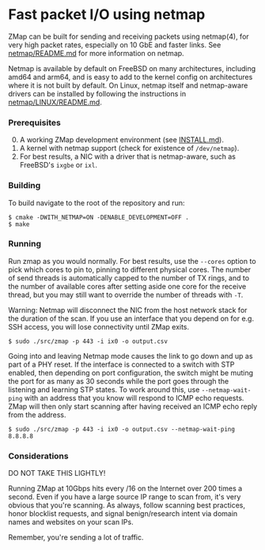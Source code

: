 Fast packet I/O using netmap
============================

ZMap can be built for sending and receiving packets using netmap(4), for very
high packet rates, especially on 10 GbE and faster links.
See [netmap/README.md](https://github.com/luigirizzo/netmap) for more
information on netmap.

Netmap is available by default on FreeBSD on many architectures, including
amd64 and arm64, and is easy to add to the kernel config on architectures where
it is not built by default.  On Linux, netmap itself and netmap-aware drivers
can be installed by following the instructions in
[netmap/LINUX/README.md](https://github.com/luigirizzo/netmap/blob/master/LINUX/README.md).


### Prerequisites

  0. A working ZMap development environment (see [INSTALL.md](INSTALL.md)).
  1. A kernel with netmap support (check for existence of `/dev/netmap`).
  2. For best results, a NIC with a driver that is netmap-aware, such as
     FreeBSD's `ixgbe` or `ixl`.


### Building

To build navigate to the root of the repository and run:

```
$ cmake -DWITH_NETMAP=ON -DENABLE_DEVELOPMENT=OFF .
$ make
```


### Running

Run zmap as you would normally.  For best results, use the `--cores` option to
pick which cores to pin to, pinning to different physical cores.  The number of
send threads is automatically capped to the number of TX rings, and to the
number of available cores after setting aside one core for the receive thread,
but you may still want to override the number of threads with `-T`.

Warning:  Netmap will disconnect the NIC from the host network stack for the
duration of the scan.  If you use an interface that you depend on for e.g. SSH
access, you will lose connectivity until ZMap exits.

```
$ sudo ./src/zmap -p 443 -i ix0 -o output.csv
```

Going into and leaving Netmap mode causes the link to go down and up as part of
a PHY reset.  If the interface is connected to a switch with STP enabled, then
depending on port configuration, the switch might be muting the port for as
many as 30 seconds while the port goes through the listening and learning STP
states.  To work around this, use `--netmap-wait-ping` with an address that you
know will respond to ICMP echo requests.  ZMap will then only start scanning
after having received an ICMP echo reply from the address.

```
$ sudo ./src/zmap -p 443 -i ix0 -o output.csv --netmap-wait-ping 8.8.8.8
```


### Considerations

DO NOT TAKE THIS LIGHTLY!

Running ZMap at 10Gbps hits every /16 on the Internet over 200 times a second.
Even if you have a large source IP range to scan from, it's very obvious that
you're scanning. As always, follow scanning best practices, honor blocklist
requests, and signal benign/research intent via domain names and websites on
your scan IPs.

Remember, you're sending a lot of traffic.
